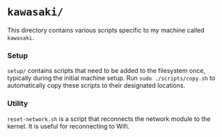 # `kawasaki/`

This directory contains various scripts specific to my machine called `kawasaki`.

### Setup

`setup/` contains scripts that need to be added to the filesystem once, typically during the initial machine setup. Run `sudo ./scripts/copy.sh` to automatically copy these scripts to their designated locations.

### Utility

`reset-network.sh` is a script that reconnects the network module to the kernel. It is useful for reconnecting to Wifi.
